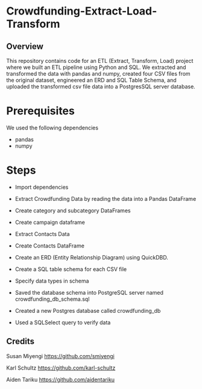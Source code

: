 # Crowdfunding-Extract-Load-Transform
## Overview
This repository contains code for an ETL (Extract, Transform, Load) project where we built an ETL pipeline using Python and SQL. We extracted and transformed the data with pandas and numpy, created four CSV files from the original dataset, engineered an ERD and SQL Table Schema, and uploaded the transformed csv file data into a PostgresSQL server database.
# Prerequisites   
We used the following dependencies 
* pandas
* numpy

# Steps
* Import dependencies

* Extract Crowdfunding Data by reading the data into a Pandas DataFrame

* Create category and subcategory DataFrames

* Create campaign dataframe

* Extract Contacts Data 

* Create Contacts DataFrame

* Create an ERD (Entity Relationship Diagram) using QuickDBD.

* Create a SQL table schema for each CSV file 

* Specify data types in schema

* Saved the database schema into PostgreSQL server named crowdfunding_db_schema.sql

* Created a new Postgres database called crowdfunding_db

* Used a SQLSelect query to verify data

## Credits 
Susan Miyengi
        https://github.com/smiyengi 
        
Karl Schultz
        https://github.com/karl-schultz
        
Aiden Tariku
        https://github.com/aidentariku

